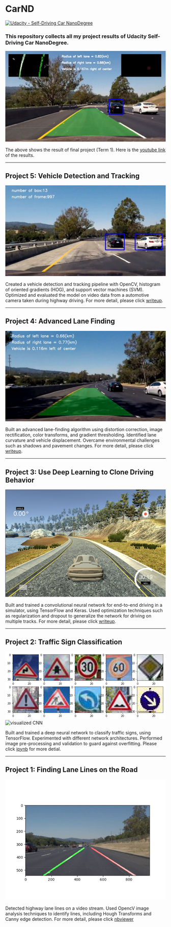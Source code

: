 # CarND

[![Udacity - Self-Driving Car NanoDegree](https://s3.amazonaws.com/udacity-sdc/github/shield-carnd.svg)](http://www.udacity.com/drive)

### This repository collects all my project results of Udacity Self-Driving Car NanoDegree.

![demo gif](./demo.gif)

The above shows the result of final project (Term 1). Here is the [youtube link](https://youtu.be/pgGpdRIRMuE) of the results.

---

## Project 5: Vehicle Detection and Tracking
![visualized output](https://github.com/RobinCPC/CarND-Vehicle-Detection/blob/master/output_images/project_output.jpg)

Created a vehicle detection and tracking pipeline with OpenCV, histogram of oriented gradients (HOG), and support vector machines (SVM). Optimized and evaluated the model on video data from a automotive camera taken during highway driving. For more detail, please click [writeup](https://nbviewer.jupyter.org/github/RobinCPC/CarND-Vehicle-Detection/blob/master/writeup.ipynb).

---

## Project 4: Advanced Lane Finding
![visualized output](https://github.com/RobinCPC/CarND-Advanced-Lane-Lines/blob/master/output_images/project_output.jpg)

Built an advanced lane-finding algorithm using distortion correction, image rectification, color transforms, and gradient thresholding. Identified lane curvature and vehicle displacement. Overcame environmental challenges such as shadows and pavement changes. For more detail, please click [writeup](https://nbviewer.jupyter.org/github/RobinCPC/CarND-Advanced-Lane-Lines/blob/master/project_output.ipynb).

---

## Project 3: Use Deep Learning to Clone Driving Behavior
![sample images](https://github.com/RobinCPC/CarND-Behavioral-Cloning-P3/blob/master/examples/screenshot.png)

Built and trained a convolutional neural network for end-to-end driving in a simulator, using TensorFlow and Keras. Used optimization techniques such as regularization and dropout to generalize the network for driving on multiple tracks. For more detail, please click [writeup](https://nbviewer.jupyter.org/github/RobinCPC/CarND-Behavioral-Cloning-P3/blob/master/writeup_report.ipynb).

---

## Project 2: Traffic Sign Classification
![sample images](https://github.com/RobinCPC/CarND-Traffic-Sign-Classifier-Project/blob/master/examples/ten_sample.png)
![visualized CNN](https://github.com/RobinCPC/CarND-Traffic-Sign-Classifier-Project/blob/master/visualize_cnn.png)

Built and trained a deep neural network to classify traffic signs, using TensorFlow. Experimented with different network architectures. Performed image pre-processing and validation to guard against overfitting. Please click [ipynb](https://github.com/RobinCPC/CarND-Traffic-Sign-Classifier-Project/blob/master/Traffic_Sign_Classifier.ipynb) for more detial.

---

## Project 1: Finding Lane Lines on the Road
<img src="https://github.com/RobinCPC/CarND-LaneLines-P1/blob/master/test_images_output/resultWhiteRIght.jpg" width="960" alt="Combined Image" />

Detected highway lane lines on a video stream. Used OpencV image analysis techniques to identify lines, including Hough Transforms and Canny edge detection. For more detail, please click [nbviewer](https://nbviewer.jupyter.org/github/RobinCPC/CarND-LaneLines-P1/blob/master/P1.ipynb)
